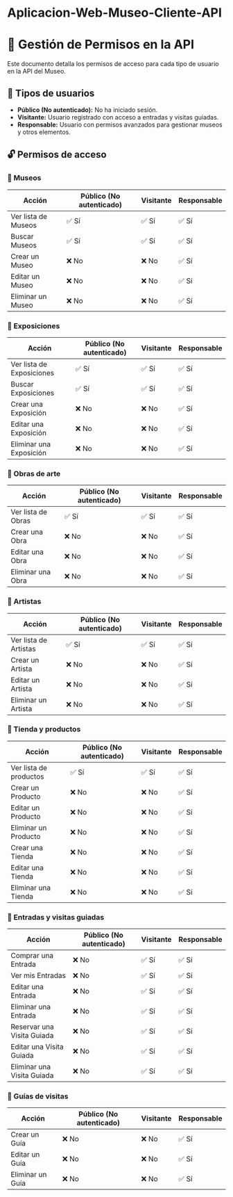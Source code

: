 # Aplicacion-Web-Museo-Cliente-API

# 📜 Gestión de Permisos en la API

Este documento detalla los permisos de acceso para cada tipo de usuario en la API del Museo.

## 👤 Tipos de usuarios
- **Público (No autenticado):** No ha iniciado sesión.
- **Visitante:** Usuario registrado con acceso a entradas y visitas guiadas.
- **Responsable:** Usuario con permisos avanzados para gestionar museos y otros elementos.

## 🔓 Permisos de acceso

### 📌 Museos
| Acción               | Público (No autenticado) | Visitante | Responsable |
|----------------------|------------------------|-----------|------------|
| Ver lista de Museos | ✅ Sí                   | ✅ Sí      | ✅ Sí       |
| Buscar Museos       | ✅ Sí                   | ✅ Sí      | ✅ Sí       |
| Crear un Museo      | ❌ No                   | ❌ No      | ✅ Sí       |
| Editar un Museo     | ❌ No                   | ❌ No      | ✅ Sí       |
| Eliminar un Museo   | ❌ No                   | ❌ No      | ✅ Sí       |

### 📌 Exposiciones
| Acción                   | Público (No autenticado) | Visitante | Responsable |
|--------------------------|------------------------|-----------|------------|
| Ver lista de Exposiciones | ✅ Sí                  | ✅ Sí      | ✅ Sí       |
| Buscar Exposiciones      | ✅ Sí                  | ✅ Sí      | ✅ Sí       |
| Crear una Exposición     | ❌ No                  | ❌ No      | ✅ Sí       |
| Editar una Exposición    | ❌ No                  | ❌ No      | ✅ Sí       |
| Eliminar una Exposición  | ❌ No                  | ❌ No      | ✅ Sí       |

### 📌 Obras de arte
| Acción            | Público (No autenticado) | Visitante | Responsable |
|-------------------|------------------------|-----------|------------|
| Ver lista de Obras | ✅ Sí                  | ✅ Sí      | ✅ Sí       |
| Crear una Obra    | ❌ No                  | ❌ No      | ✅ Sí       |
| Editar una Obra   | ❌ No                  | ❌ No      | ✅ Sí       |
| Eliminar una Obra | ❌ No                  | ❌ No      | ✅ Sí       |

### 📌 Artistas
| Acción            | Público (No autenticado) | Visitante | Responsable |
|-------------------|------------------------|-----------|------------|
| Ver lista de Artistas | ✅ Sí               | ✅ Sí      | ✅ Sí       |
| Crear un Artista  | ❌ No                  | ❌ No      | ✅ Sí       |
| Editar un Artista | ❌ No                  | ❌ No      | ✅ Sí       |
| Eliminar un Artista | ❌ No                | ❌ No      | ✅ Sí       |

### 📌 Tienda y productos
| Acción               | Público (No autenticado) | Visitante | Responsable |
|----------------------|------------------------|-----------|------------|
| Ver lista de productos | ✅ Sí               | ✅ Sí      | ✅ Sí       |
| Crear un Producto   | ❌ No                  | ❌ No      | ✅ Sí       |
| Editar un Producto  | ❌ No                  | ❌ No      | ✅ Sí       |
| Eliminar un Producto | ❌ No                 | ❌ No      | ✅ Sí       |
| Crear una Tienda    | ❌ No                  | ❌ No      | ✅ Sí       |
| Editar una Tienda   | ❌ No                  | ❌ No      | ✅ Sí       |
| Eliminar una Tienda | ❌ No                  | ❌ No      | ✅ Sí       |

### 📌 Entradas y visitas guiadas
| Acción                  | Público (No autenticado) | Visitante | Responsable |
|-------------------------|------------------------|-----------|------------|
| Comprar una Entrada     | ❌ No                  | ✅ Sí      | ✅ Sí       |
| Ver mis Entradas        | ❌ No                  | ✅ Sí      | ✅ Sí       |
| Editar una Entrada      | ❌ No                  | ✅ Sí      | ✅ Sí       |
| Eliminar una Entrada    | ❌ No                  | ✅ Sí      | ✅ Sí       |
| Reservar una Visita Guiada | ❌ No               | ✅ Sí      | ✅ Sí       |
| Editar una Visita Guiada | ❌ No                | ✅ Sí      | ✅ Sí       |
| Eliminar una Visita Guiada | ❌ No              | ✅ Sí      | ✅ Sí       |

### 📌 Guías de visitas
| Acción            | Público (No autenticado) | Visitante | Responsable |
|-------------------|------------------------|-----------|------------|
| Crear un Guía    | ❌ No                   | ❌ No      | ✅ Sí       |
| Editar un Guía   | ❌ No                   | ❌ No      | ✅ Sí       |
| Eliminar un Guía | ❌ No                   | ❌ No      | ✅ Sí       |